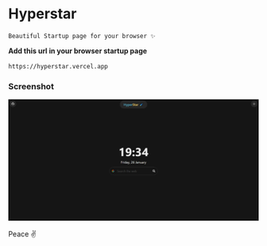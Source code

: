 # Hyperstar


```
Beautiful Startup page for your browser ✨
```


**Add this url in your browser startup page**

```
https://hyperstar.vercel.app
```

### Screenshot

![Screenshot](/public/screenshot.jpg)


Peace ✌